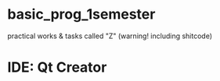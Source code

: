 # basic_prog_1semester
practical works &amp; tasks called "Z" (warning! including shitcode)
# IDE: Qt Creator
